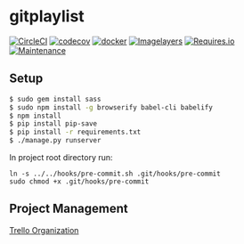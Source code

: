 # gitplaylist

[![CircleCI](https://circleci.com/gh/gitplaylist/gitplaylist.svg?style=svg)](https://circleci.com/gh/gitplaylist/gitplaylist)
[![codecov](https://codecov.io/gh/gitplaylist/gitplaylist/branch/master/graph/badge.svg)](https://codecov.io/gh/gitplaylist/gitplaylist)
[![docker](https://img.shields.io/docker/pulls/gitplaylist/gitplaylist.svg)](https://hub.docker.com/r/gitplaylist/gitplaylist/)
[![Imagelayers](https://imagelayers.io/badge/gitplaylist/gitplaylist:latest.svg)](https://imagelayers.io/?images=gitplaylist/gitplaylist:latest)
[![Requires.io](https://img.shields.io/requires/github/gitplaylist/gitplaylist.svg?maxAge=2592000)]()
[![Maintenance](https://img.shields.io/maintenance/yes/2016.svg?maxAge=2592000)]()


## Setup
```bash
$ sudo gem install sass
$ sudo npm install -g browserify babel-cli babelify
$ npm install
$ pip install pip-save
$ pip install -r requirements.txt
$ ./manage.py runserver
```

In project root directory run:
```
ln -s ../../hooks/pre-commit.sh .git/hooks/pre-commit
sudo chmod +x .git/hooks/pre-commit
```

## Project Management
[Trello Organization](https://trello.com/gitplaylist)
